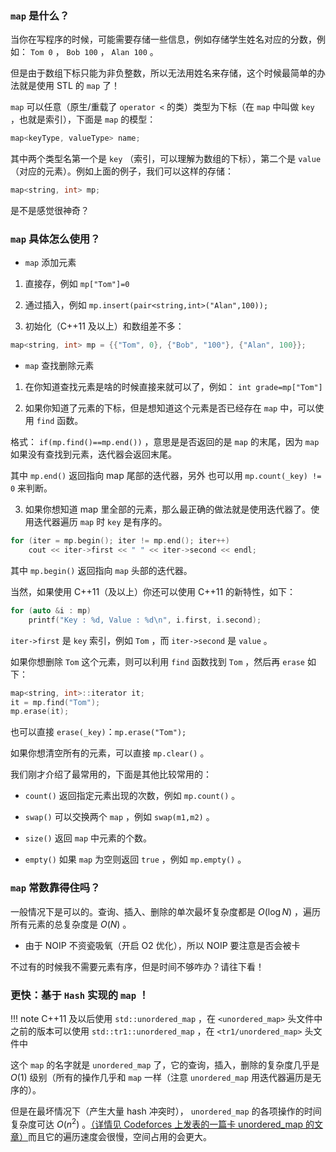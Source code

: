 ###  `map` 是什么？

当你在写程序的时候，可能需要存储一些信息，例如存储学生姓名对应的分数，例如： `Tom 0` ， `Bob 100` ， `Alan 100` 。

但是由于数组下标只能为非负整数，所以无法用姓名来存储，这个时候最简单的办法就是使用 STL 的 `map` 了！

 `map` 可以任意（原生/重载了 `operator <` 的类）类型为下标（在 `map` 中叫做 `key` ，也就是索引），下面是 `map` 的模型：

```cpp
map<keyType, valueType> name;
```

其中两个类型名第一个是 `key` （索引，可以理解为数组的下标），第二个是 `value` （对应的元素）。例如上面的例子，我们可以这样的存储：

```cpp
map<string, int> mp;
```

是不是感觉很神奇？

###  `map` 具体怎么使用？

-    `map` 添加元素

1.  直接存，例如 `mp["Tom"]=0` 

2.  通过插入，例如 `mp.insert(pair<string,int>("Alan",100));` 

3.  初始化（C++11 及以上）和数组差不多：

```cpp
map<string, int> mp = {{"Tom", 0}, {"Bob", "100"}, {"Alan", 100}};
```

-    `map` 查找删除元素

1.  在你知道查找元素是啥的时候直接来就可以了，例如： `int grade=mp["Tom"]` 

2.  如果你知道了元素的下标，但是想知道这个元素是否已经存在 `map` 中，可以使用 `find` 函数。

格式： `if(mp.find()==mp.end())` ，意思是是否返回的是 `map` 的末尾，因为 `map` 如果没有查找到元素，迭代器会返回末尾。

其中 `mp.end()` 返回指向 map 尾部的迭代器，另外 也可以用 `mp.count(_key) != 0` 来判断。

3.  如果你想知道 map 里全部的元素，那么最正确的做法就是使用迭代器了。使用迭代器遍历 `map` 时 `key` 是有序的。

```cpp
for (iter = mp.begin(); iter != mp.end(); iter++)
    cout << iter->first << " " << iter->second << endl;
```

其中 `mp.begin()` 返回指向 `map` 头部的迭代器。

当然，如果使用 C++11（及以上）你还可以使用 C++11 的新特性，如下：

```cpp
for (auto &i : mp) 
    printf("Key : %d, Value : %d\n", i.first, i.second);
```

 `iter->first` 是 `key` 索引，例如 `Tom` ，而 `iter->second` 是 `value` 。

如果你想删除 `Tom` 这个元素，则可以利用 `find` 函数找到 `Tom` ，然后再 `erase` 如下：

```cpp
map<string, int>::iterator it;
it = mp.find("Tom");
mp.erase(it);
```

也可以直接 `erase(_key)`：`mp.erase("Tom");`

如果你想清空所有的元素，可以直接 `mp.clear()` 。

我们刚才介绍了最常用的，下面是其他比较常用的：

-    `count()` 返回指定元素出现的次数，例如 `mp.count()` 。

-    `swap()` 可以交换两个 `map` ，例如 `swap(m1,m2)` 。

-    `size()` 返回 `map` 中元素的个数。
-    `empty()` 如果 `map` 为空则返回 `true` ，例如 `mp.empty()` 。

###  `map` 常数靠得住吗？

一般情况下是可以的。查询、插入、删除的单次最坏复杂度都是 $O(\log N)$ ，遍历所有元素的总复杂度是 $O(N)$ 。

-   由于 NOIP 不资瓷吸氧（开启 O2 优化），所以 NOIP 要注意是否会被卡

不过有的时候我不需要元素有序，但是时间不够咋办？请往下看！

### 更快：基于 `Hash` 实现的 `map` ！

!!! note
    C++11 及以后使用 `std::unordered_map` ，在 `<unordered_map>` 头文件中
    之前的版本可以使用 `std::tr1::unordered_map` ，在 `<tr1/unordered_map>` 头文件中

这个 `map` 的名字就是 `unordered_map` 了，它的查询，插入，删除的复杂度几乎是 $O(1)$ 级别（所有的操作几乎和 `map` 一样（注意 `unordered_map` 用迭代器遍历是无序的）。

但是在最坏情况下（产生大量 hash 冲突时）， `unordered_map` 的各项操作的时间复杂度可达 $O(n^2)$ 。[（详情见 Codeforces 上发表的一篇卡 unordered_map 的文章）](http://codeforces.com/blog/entry/62393)而且它的遍历速度会很慢，空间占用的会更大。
